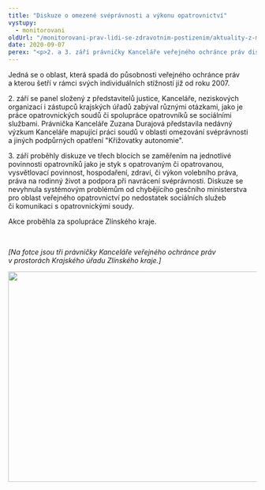 ```yaml
---
title: "Diskuze o omezené svéprávnosti a výkonu opatrovnictví"
vystupy:
  - monitorovani
oldUrl: "/monitorovani-prav-lidi-se-zdravotnim-postizenim/aktuality-z-monitorovani/aktuality-z-monitorovani-2020/diskuze-o-omezene-svepravnosti-a-vykonu-opatrovnictvi/"
date: 2020-09-07
perex: "<p>2. a 3. září právničky Kanceláře veřejného ochránce práv diskutovaly s odbornou veřejností právní otázky, které s sebou přináší omezení svéprávnosti a výkon opatrovnictví.</p>"
---
```


<!-- imported from the old website -->

<p>Jedná se o oblast, která spadá do působnosti veřejného ochránce práv a kterou šetří v rámci svých individuálních stížností již od roku 2007.</p> <p>2. září se panel složený z představitelů justice, Kanceláře, neziskových organizací i zástupců krajských úřadů zabýval různými otázkami, jako je práce opatrovnických soudů či spolupráce opatrovníků se sociálními službami. Právnička Kanceláře Zuzana Durajová představila nedávný výzkum Kanceláře mapující práci soudů v oblasti omezování svéprávnosti a jiných podpůrných opatření &quot;Křižovatky autonomie&quot;.</p> <p>3. září proběhly diskuze ve třech blocích se zaměřením na jednotlivé povinnosti opatrovníků jako je styk s opatrovaným či opatrovanou, vysvětlovací povinnost, hospodaření, zdraví, či výkon volebního práva, práva na rodinný život a podpora při navrácení svéprávnosti. Diskuze se nevyhnula systémovým problémům od chybějícího gesčního ministerstva pro oblast veřejného opatrovnictví po nedostatek sociálních služeb či komunikaci s opatrovnickými soudy.</p> <p>Akce proběhla za spolupráce Zlínského kraje. </p> <p> </p> <p><i>[Na fotce jsou tři právničky Kanceláře veřejného ochránce práv v prostorách Krajského úřadu Zlínského kraje.]</i></p><p><img src="https://www.ochrance.cz/uploads/RTEmagicC_A-svepravnost.jpg.jpg" width="630" height="426" alt="" /></p>
